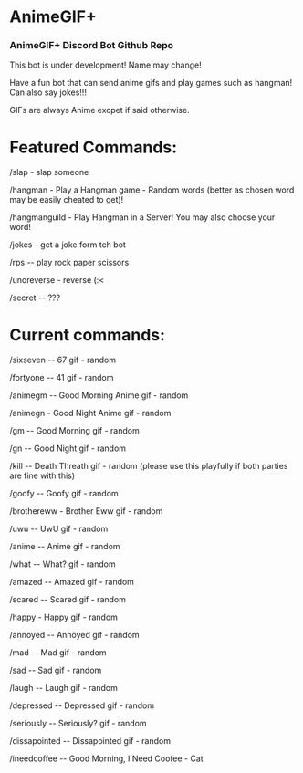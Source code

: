 # AnimeGIF+
### AnimeGIF+ Discord Bot Github Repo


This bot is under development! Name may change!

Have a fun bot that can send anime gifs and play games such as hangman! Can also say jokes!!!

GIFs are always Anime excpet if said otherwise.


# Featured Commands:


/slap - slap someone

/hangman - Play a Hangman game - Random words (better as chosen word may be easily cheated to get)!

/hangmanguild - Play Hangman in a Server! You may also choose your word!

/jokes - get a joke form teh bot

/rps -- play rock paper scissors

/unoreverse - reverse (:<

/secret -- ???



# Current commands:


/sixseven -- 67 gif - random


/fortyone -- 41 gif - random


/animegm -- Good Morning Anime gif - random

/animegn - Good Night Anime gif - random

/gm -- Good Morning gif - random

/gn -- Good Night gif - random

/kill -- Death Threath gif - random (please use this playfully if both parties are fine with this)

/goofy -- Goofy gif - random

/brothereww - Brother Eww gif - random

/uwu -- UwU gif - random

/anime -- Anime gif - random

/what -- What? gif - random

/amazed -- Amazed gif - random

/scared -- Scared gif - random

/happy - Happy gif - random

/annoyed -- Annoyed gif - random

/mad -- Mad gif - random

/sad -- Sad gif - random

/laugh -- Laugh gif - random

/depressed -- Depressed gif - random

/seriously -- Seriously? gif - random

/dissapointed -- Dissapointed gif - random

/ineedcoffee -- Good Morning, I Need Coofee - Cat
